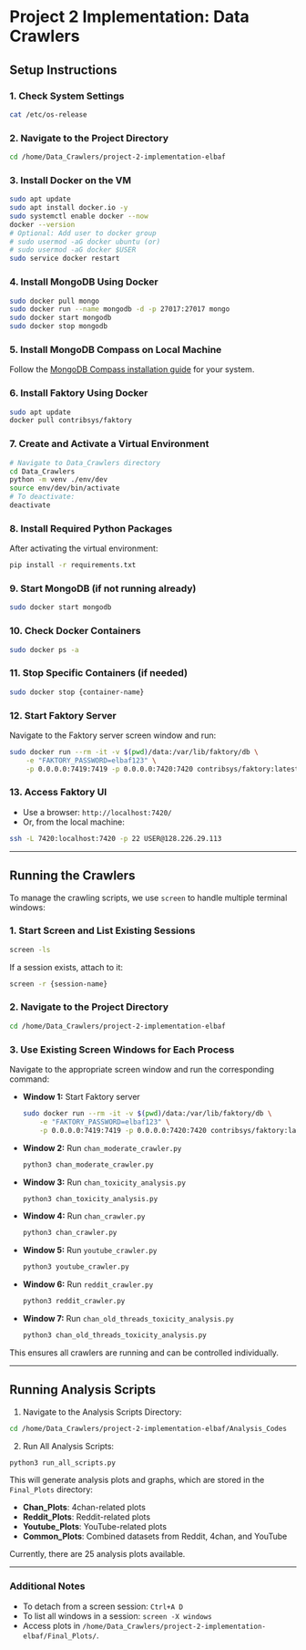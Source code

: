 # Project 2 Implementation: Data Crawlers

## Setup Instructions

### 1. Check System Settings
```bash
cat /etc/os-release
```

### 2. Navigate to the Project Directory
```bash
cd /home/Data_Crawlers/project-2-implementation-elbaf
```

### 3. Install Docker on the VM
```bash
sudo apt update
sudo apt install docker.io -y
sudo systemctl enable docker --now
docker --version
# Optional: Add user to docker group
# sudo usermod -aG docker ubuntu (or)
# sudo usermod -aG docker $USER
sudo service docker restart
```

### 4. Install MongoDB Using Docker
```bash
sudo docker pull mongo
sudo docker run --name mongodb -d -p 27017:27017 mongo
sudo docker start mongodb
sudo docker stop mongodb
```

### 5. Install MongoDB Compass on Local Machine
Follow the [MongoDB Compass installation guide](https://www.mongodb.com/docs/compass/current/install/) for your system.

### 6. Install Faktory Using Docker
```bash
sudo apt update
docker pull contribsys/faktory
```

### 7. Create and Activate a Virtual Environment
```bash
# Navigate to Data_Crawlers directory
cd Data_Crawlers
python -m venv ./env/dev
source env/dev/bin/activate
# To deactivate:
deactivate
```

### 8. Install Required Python Packages
After activating the virtual environment:
```bash
pip install -r requirements.txt
```

### 9. Start MongoDB (if not running already)
```bash
sudo docker start mongodb
```

### 10. Check Docker Containers
```bash
sudo docker ps -a
```

### 11. Stop Specific Containers (if needed)
```bash
sudo docker stop {container-name}
```

### 12. Start Faktory Server
Navigate to the Faktory server screen window and run:
```bash
sudo docker run --rm -it -v $(pwd)/data:/var/lib/faktory/db \
    -e "FAKTORY_PASSWORD=elbaf123" \
    -p 0.0.0.0:7419:7419 -p 0.0.0.0:7420:7420 contribsys/faktory:latest
```

### 13. Access Faktory UI
- Use a browser: `http://localhost:7420/`
- Or, from the local machine:
```bash
ssh -L 7420:localhost:7420 -p 22 USER@128.226.29.113
```

---

## Running the Crawlers

To manage the crawling scripts, we use `screen` to handle multiple terminal windows:

### 1. Start Screen and List Existing Sessions
```bash
screen -ls
```
If a session exists, attach to it:
```bash
screen -r {session-name}
```

### 2. Navigate to the Project Directory
```bash
cd /home/Data_Crawlers/project-2-implementation-elbaf
```

### 3. Use Existing Screen Windows for Each Process
Navigate to the appropriate screen window and run the corresponding command:

- **Window 1:** Start Faktory server
  ```bash
  sudo docker run --rm -it -v $(pwd)/data:/var/lib/faktory/db \
      -e "FAKTORY_PASSWORD=elbaf123" \
      -p 0.0.0.0:7419:7419 -p 0.0.0.0:7420:7420 contribsys/faktory:latest
  ```

- **Window 2:** Run `chan_moderate_crawler.py`
  ```bash
  python3 chan_moderate_crawler.py
  ```

- **Window 3:** Run `chan_toxicity_analysis.py`
  ```bash
  python3 chan_toxicity_analysis.py
  ```

- **Window 4:** Run `chan_crawler.py`
  ```bash
  python3 chan_crawler.py
  ```

- **Window 5:** Run `youtube_crawler.py`
  ```bash
  python3 youtube_crawler.py
  ```

- **Window 6:** Run `reddit_crawler.py`
  ```bash
  python3 reddit_crawler.py
  ```

- **Window 7:** Run `chan_old_threads_toxicity_analysis.py`
  ```bash
  python3 chan_old_threads_toxicity_analysis.py
  ```

This ensures all crawlers are running and can be controlled individually.

---

## Running Analysis Scripts

1. Navigate to the Analysis Scripts Directory:
```bash
cd /home/Data_Crawlers/project-2-implementation-elbaf/Analysis_Codes
```

2. Run All Analysis Scripts:
```bash
python3 run_all_scripts.py
```

This will generate analysis plots and graphs, which are stored in the `Final_Plots` directory:

- **Chan_Plots**: 4chan-related plots
- **Reddit_Plots**: Reddit-related plots
- **Youtube_Plots**: YouTube-related plots
- **Common_Plots**: Combined datasets from Reddit, 4chan, and YouTube

Currently, there are 25 analysis plots available.

---

### Additional Notes
- To detach from a screen session: `Ctrl+A D`
- To list all windows in a session: `screen -X windows`
- Access plots in `/home/Data_Crawlers/project-2-implementation-elbaf/Final_Plots/`.

